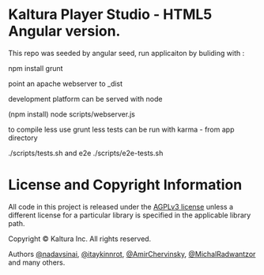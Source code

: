 # Kaltura Player Studio - HTML5 Angular version.

This repo was seeded by angular seed, run applicaiton by buliding with :

npm install
grunt

point an apache webserver to _dist

development platform can be served with node

(npm install)
node scripts/webserver.js


to compile less use grunt less
tests can be run with karma - from app directory

./scripts/tests.sh
and e2e
./scripts/e2e-tests.sh

# License and Copyright Information
All code in this project is released under the [AGPLv3 license](http://www.gnu.org/licenses/agpl-3.0.html) unless a different license for a particular library is specified in the applicable library path. 

Copyright © Kaltura Inc. All rights reserved.

Authors [@nadavsinai](https://github.com/jessp01), [@itaykinnrot](https://github.com/itaykinnrot), [@AmirChervinsky](https://github.com/@amirch1), [@MichalRadwantzor](https://github.com/MichalRadwantzor) and many others.


